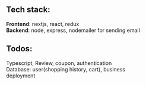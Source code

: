 ## Tech stack:
**Frontend**: nextjs, react, redux  
**Backend**: node, express, nodemailer for sending email

## Todos:
Typescript, Review, coupon, authentication  
Database: user(shopping history, cart), business  
deployment
